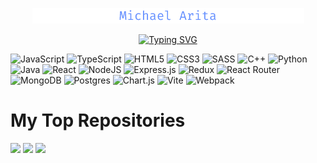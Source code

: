 <p align="center">
  <a href="https://github.com/MichaelArita">
    <img src="https://raw.githubusercontent.com/MichaelArita/MichaelArita/main/githubHeader.png" alt="Michael Arita">
  </a>
</p>
<!--Font color: #648FFF -->

<p align="center">
  <a href="https://git.io/typing-svg"><img src="https://readme-typing-svg.demolab.com?font=Fira+Code&pause=1000&color=648FFF&center=true&width=435&lines=Full-stack+software+engineer;Open-source+contributor" alt="Typing SVG" /></a>
</p>

<!--https://github.com/Ileriayo/markdown-badges-->
![JavaScript](https://img.shields.io/badge/javascript-%23323330.svg?style=for-the-badge&logo=javascript&logoColor=%23F7DF1E)
![TypeScript](https://img.shields.io/badge/typescript-%23007ACC.svg?style=for-the-badge&logo=typescript&logoColor=white)
![HTML5](https://img.shields.io/badge/html5-%23E34F26.svg?style=for-the-badge&logo=html5&logoColor=white)
![CSS3](https://img.shields.io/badge/css3-%231572B6.svg?style=for-the-badge&logo=css3&logoColor=white)
![SASS](https://img.shields.io/badge/SASS-hotpink.svg?style=for-the-badge&logo=SASS&logoColor=white)
![C++](https://img.shields.io/badge/c++-%2300599C.svg?style=for-the-badge&logo=c%2B%2B&logoColor=white)
![Python](https://img.shields.io/badge/python-3670A0?style=for-the-badge&logo=python&logoColor=ffdd54)
![Java](https://img.shields.io/badge/java-%23ED8B00.svg?style=for-the-badge&logo=openjdk&logoColor=white)
![React](https://img.shields.io/badge/react-%2320232a.svg?style=for-the-badge&logo=react&logoColor=%2361DAFB)
![NodeJS](https://img.shields.io/badge/node.js-6DA55F?style=for-the-badge&logo=node.js&logoColor=white)
![Express.js](https://img.shields.io/badge/express.js-%23404d59.svg?style=for-the-badge&logo=express&logoColor=%2361DAFB)
![Redux](https://img.shields.io/badge/redux-%23593d88.svg?style=for-the-badge&logo=redux&logoColor=white)
![React Router](https://img.shields.io/badge/React_Router-CA4245?style=for-the-badge&logo=react-router&logoColor=white)
![MongoDB](https://img.shields.io/badge/MongoDB-%234ea94b.svg?style=for-the-badge&logo=mongodb&logoColor=white)
![Postgres](https://img.shields.io/badge/postgres-%23316192.svg?style=for-the-badge&logo=postgresql&logoColor=white)
![Chart.js](https://img.shields.io/badge/chart.js-F5788D.svg?style=for-the-badge&logo=chart.js&logoColor=white)
![Vite](https://img.shields.io/badge/vite-%23646CFF.svg?style=for-the-badge&logo=vite&logoColor=white)
![Webpack](https://img.shields.io/badge/webpack-%238DD6F9.svg?style=for-the-badge&logo=webpack&logoColor=black)

# My Top Repositories
<p align="left">
  <!-- [![Readme Card](https://github-readme-stats.vercel.app/api/pin/?username=oslabs-beta&repo=ReaPer)](https://github.com/oslabs-beta/ReaPer) -->
  <a href="https://github.com/oslabs-beta/ReaPer"><img width="278" src="https://github-readme-stats.vercel.app/api/pin/?username=oslabs-beta&repo=ReaPer&theme=react&bg_color=1F222E&title_color=648FFF&hide_border=true&icon_color=F8D866&show_icons=false"></a>
  <!-- [![Readme Card](https://github-readme-stats.vercel.app/api/pin/?username=MichaelArita&repo=Genrefy)](https://github.com/MichaelArita/Genrefy) -->
  <a href="https://github.com/MichaelArita/Genrefy"><img width="278" src="https://github-readme-stats.vercel.app/api/pin/?username=MichaelArita&repo=Genrefy&theme=react&bg_color=1F222E&title_color=648FFF&hide_border=true&icon_color=F8D866&show_icons=false"></a>
  <!-- [![Readme Card](https://github-readme-stats.vercel.app/api/pin/?username=YumzAndCo&repo=Yumz-3.0)](https://github.com/YumzAndCo/Yumz-3.0) -->
  <a href="https://github.com/YumzAndCo/Yumz-3.0"><img width="278" src="https://github-readme-stats.vercel.app/api/pin/?username=YumzAndCo&repo=Yumz-3.0&theme=react&bg_color=1F222E&title_color=648FFF&hide_border=true&icon_color=F8D866&show_icons=false"></a>
</p>

<!-- <a href="https://github.com/DenverCoder1/github-readme-streak-stats"><img width="278" src="https://denvercoder1-github-readme-stats.vercel.app/api/pin/?username=DenverCoder1&repo=github-readme-streak-stats&theme=react&bg_color=1F222E&title_color=F85D7F&hide_border=true&icon_color=F8D866&show_icons=false" alt="github-readme-streak-stats"></a> -->

<!--
**MichaelArita/MichaelArita** is a ✨ _special_ ✨ repository because its `README.md` (this file) appears on your GitHub profile.

Here are some ideas to get you started:

- 🔭 I’m currently working on ...
- 🌱 I’m currently learning ...
- 👯 I’m looking to collaborate on ...
- 🤔 I’m looking for help with ...
- 💬 Ask me about ...
- 📫 How to reach me: ...
- 😄 Pronouns: ...
- ⚡ Fun fact: ...
-->
